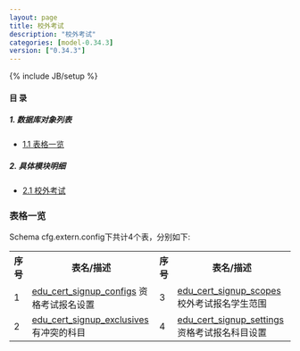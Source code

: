```yaml
---
layout: page
title: 校外考试 
description: "校外考试"
categories: [model-0.34.3]
version: ["0.34.3"]
---
```

{% include JB/setup %}

#### 目 录

##### 1. 数据库对象列表
  * [1.1 表格一览](index.html#表格一览)

##### 2. 具体模块明细
* [2.1 校外考试](/model/cfg/extern.config/all.html)

### 表格一览
Schema cfg.extern.config下共计4个表，分别如下:

<table class="table table-bordered table-striped table-condensed">
  <tr>
    <th class="info_header text-center">序号</th>
    <th class="info_header">表名/描述</th>
    <th class="info_header text-center">序号</th>
    <th class="info_header">表名/描述</th>
  </tr>
  <tr>
    <td>1</td>
    <td><a href="/model/cfg/extern.config/all.html#表格-edu_cert_signup_configs-资格考试报名设置">edu_cert_signup_configs</a> 资格考试报名设置</td>
    <td>3</td>
    <td><a href="/model/cfg/extern.config/all.html#表格-edu_cert_signup_scopes-校外考试报名学生范围">edu_cert_signup_scopes</a> 校外考试报名学生范围</td>
  </tr>
  <tr>
    <td>2</td>
    <td><a href="/model/cfg/extern.config/all.html#表格-edu_cert_signup_exclusives-有冲突的科目">edu_cert_signup_exclusives</a> 有冲突的科目</td>
    <td>4</td>
    <td><a href="/model/cfg/extern.config/all.html#表格-edu_cert_signup_settings-资格考试报名科目设置">edu_cert_signup_settings</a> 资格考试报名科目设置</td>
  </tr>
</table>

